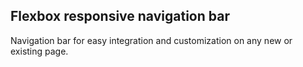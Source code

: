 ## Flexbox responsive navigation bar
Navigation bar for easy integration and customization on any new or existing page.
